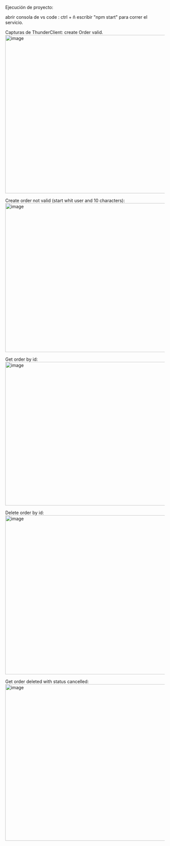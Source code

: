 Ejecución de proyecto:

abrir consola de vs code : ctrl + ñ
escribir "npm start" para correr el servicio.


Capturas de ThunderClient: create Order valid.
<img width="1529" height="501" alt="image" src="https://github.com/user-attachments/assets/04042c22-2992-49f3-8ec4-f8720514bc28" />

Create order not valid (start whit user and 10 characters):
<img width="1524" height="471" alt="image" src="https://github.com/user-attachments/assets/4578f7aa-b390-4512-bf01-baa1810118b0" />

Get order by id:
<img width="1528" height="454" alt="image" src="https://github.com/user-attachments/assets/d4edf902-1a6e-43be-9b2d-e66b2920a232" />

Delete order by id:
<img width="1529" height="503" alt="image" src="https://github.com/user-attachments/assets/6c2fc208-d391-476f-925d-5e65c8db9502" />

Get order deleted with status cancelled:
<img width="1524" height="495" alt="image" src="https://github.com/user-attachments/assets/380f8c20-7ce7-4982-aaee-822702a6d61b" />










